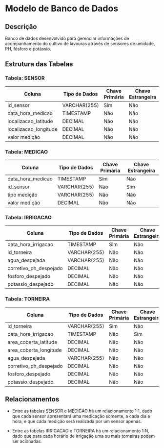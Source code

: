 # Modelo de Banco de Dados

## Descrição
Banco de dados desenvolvido para gerenciar informações de acompanhamento do cultivo de lavouras através de sensores de umidade, PH, fósforo e potássio.

## Estrutura das Tabelas

### Tabela: SENSOR
| Coluna                | Tipo de Dados | Chave Primária | Chave Estrangeira |
|-----------------------|---------------|----------------|-------------------|
| id_sensor             | VARCHAR(255)  | Sim            | Não               |
| data_hora_medicao     | TIMESTAMP     | Não            | Não               |
| localizacao_latitude  | DECIMAL       | Não            | Não               |
| localizacao_longitude | DECIMAL       | Não            | Não               |
| valor medição         | DECIMAL       | Não            | Não               |


### Tabela: MEDICAO
| Coluna                | Tipo de Dados | Chave Primária | Chave Estrangeira |
|-----------------------|---------------|----------------|-------------------|
| data_hora_medicao     | TIMESTAMP     | Sim            | Não               |
| id_sensor             | VARCHAR(255)  | Não            | Sim               |
| tipo medição          | VARCHAR(255)  | Não            | Não               |
| valor medição         | DECIMAL       | Não            | Não               |


### Tabela: IRRIGACAO
| Coluna                 | Tipo de Dados | Chave Primária | Chave Estrangeira |
|------------------------|---------------|----------------|-------------------|
| data_hora_irrigacao    | TIMESTAMP     | Sim            | Não               |
| id_torneira            | VARCHAR(255)  | Não            | Não               |
| agua_despejada         | VARCHAR(255)  | Não            | Não               |
| corretivo_ph_despejado | DECIMAL       | Não            | Não               |
| fosforo_despejado      | DECIMAL       | Não            | Não               |
| potassio_despejado     | DECIMAL       | Não            | Não               |


### Tabela: TORNEIRA
| Coluna                 | Tipo de Dados | Chave Primária | Chave Estrangeira |
|------------------------|---------------|----------------|-------------------|
| id_torneira            | VARCHAR(255)  | Sim            | Não               |
| data_hora_irrigacao    | TIMESTAMP     | Não            | Sim               |
| area_coberta_latitude  | DECIMAL       | Não            | Não               |
| area_coberta_longitude | DECIMAL       | Não            | Não               |
| agua_despejada         | VARCHAR(255)  | Não            | Não               |
| corretivo_ph_despejado | DECIMAL       | Não            | Não               |
| fosforo_despejado      | DECIMAL       | Não            | Não               |
| potassio_despejado     | DECIMAL       | Não            | Não               |


## Relacionamentos

- Entre as tabelas SENSOR e MEDICAO há um relacionamento 1:1, dado que cada sensor apresentará uma medicação somente, 
a cada dia e hora, e que cada medição será realizada por um sensor apenas.

- Entre as tabelas IRRIGACAO e TORNEIRA há um relacionamento 1:N, dado que para cada horário de irrigação uma ou mais 
torneiras podem ser acionadas.